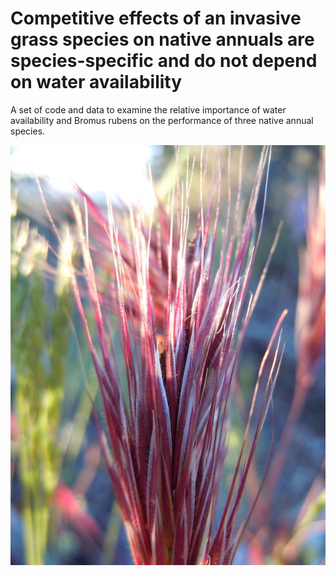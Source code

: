 # Competitive effects of an invasive grass species on native annuals are species-specific and do not depend on water availability

A set of code and data to examine the relative importance of water availability and Bromus rubens on the performance of three native annual species.

![Bromus rubens](brome.jpg)